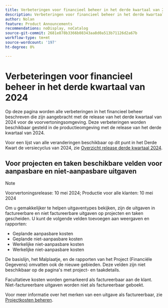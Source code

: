 ```yaml
---
title: Verbeteringen voor financieel beheer in het derde kwartaal van 2024
description: Verbeteringen voor financieel beheer in het derde kwartaal van 2024
author: Nolan
feature: Product Announcements
recommendations: noDisplay, noCatalog
source-git-commit: 2681e878b3366b08343aa8d0a513b71126d2a67b
workflow-type: tm+mt
source-wordcount: '197'
ht-degree: 0%

---
```


# Verbeteringen voor financieel beheer in het derde kwartaal van 2024

Op deze pagina worden alle verbeteringen in het financieel beheer beschreven die zijn aangebracht met de release van het derde kwartaal van 2024 voor de voorvertoningsomgeving. Deze verbeteringen worden beschikbaar gesteld in de productieomgeving met de release van het derde kwartaal van 2024.

Voor een lijst van alle veranderingen beschikbaar op dit punt in het Derde Kwart de versiecyclus van 2024, zie [Overzicht release derde kwartaal 2024](/help/quicksilver/product-announcements/product-releases/24-q3-release-activity/24-q3-release-overview.md).

## Voor projecten en taken beschikbare velden voor aanpasbare en niet-aanpasbare uitgaven

>[!NOTE]
>
>Voorvertoningsrelease: 10 mei 2024; Productie voor alle klanten: 10 mei 2024

Om u gemakkelijker te helpen uitgaventypes bekijken, zijn de uitgaven in factureerbare en niet factureerbare uitgaven op projecten en taken gescheiden. U kunt de volgende velden toevoegen aan weergaven en rapporten:

* Geplande aanpasbare kosten
* Geplande niet-aanpasbare kosten
* Werkelijke niet-aanpasbare kosten
* Werkelijke niet-aanpasbare kosten

De basislijn, het Malplaatje, en de rapporten van het Project (Financiële Gegevens) omvatten ook de nieuwe gebieden. Deze velden zijn niet beschikbaar op de pagina&#39;s met project- en taakdetails.

Facultatieve kosten worden gemarkeerd als factureerbaar aan de klant. Niet-factureerbare uitgaven worden niet als factureerbaar geboekt.

Voor meer informatie over het merken van een uitgave als factureerbaar, zie [Projectkosten beheren](/help/quicksilver/manage-work/projects/project-finances/manage-project-expenses.md).
